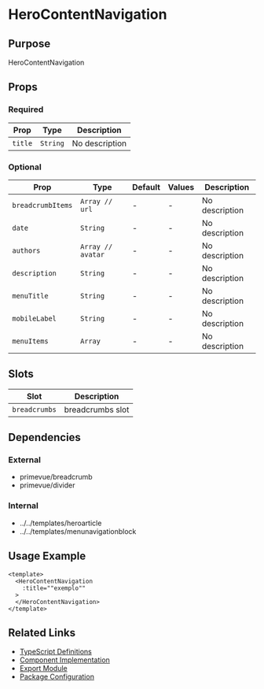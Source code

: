 # HeroContentNavigation

## Purpose

HeroContentNavigation

## Props

### Required

| Prop    | Type     | Description    |
| ------- | -------- | -------------- |
| `title` | `String` | No description |

### Optional

| Prop              | Type              | Default | Values | Description    |
| ----------------- | ----------------- | ------- | ------ | -------------- |
| `breadcrumbItems` | `Array // url`    | -       | -      | No description |
| `date`            | `String`          | -       | -      | No description |
| `authors`         | `Array // avatar` | -       | -      | No description |
| `description`     | `String`          | -       | -      | No description |
| `menuTitle`       | `String`          | -       | -      | No description |
| `mobileLabel`     | `String`          | -       | -      | No description |
| `menuItems`       | `Array`           | -       | -      | No description |

## Slots

| Slot          | Description      |
| ------------- | ---------------- |
| `breadcrumbs` | breadcrumbs slot |

## Dependencies

### External

- primevue/breadcrumb
- primevue/divider

### Internal

- ../../templates/heroarticle
- ../../templates/menunavigationblock

## Usage Example

```vue
<template>
  <HeroContentNavigation
    :title=""exemplo""
  >
  </HeroContentNavigation>
</template>
```

## Related Links

- [TypeScript Definitions](./HeroContentNavigation.d.ts)
- [Component Implementation](./HeroContentNavigation.vue)
- [Export Module](./herocontentnavigation.js)
- [Package Configuration](./package.json)
